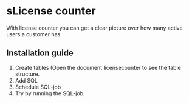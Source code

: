 #  sLicense counter #

With license counter you can get a clear picture over how many active users a customer has.

## Installation guide
1. Create tables (Open the document licensecounter to see the table structure.
2. Add SQL
3. Schedule SQL-job
4. Try by running the SQL-job. 
